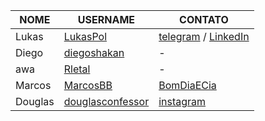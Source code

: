 | NOME | USERNAME | CONTATO |
| --- | --- | --- |
| Lukas | [LukasPol](https://github.com/LukasPol) | [telegram](https://telegram.me/LukasPol) / [LinkedIn](http://linkedin.com/in/LukasPol) |
| Diego | [diegoshakan](https://github.com/diegoshakan) | - |
| awa | [Rletal](https://github.com/Rletal) | - |
| Marcos | [MarcosBB](https://github.com/MarcosBB) | [BomDiaECia](4002-8922) |
| Douglas | [douglasconfessor](https://github.com/douglasconfessor) | [instagram](https://instagram.com/douglasconfessor_) |

